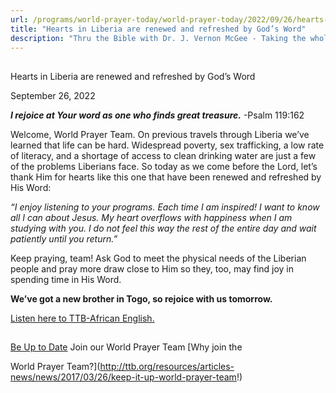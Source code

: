 ```yaml
---
url: /programs/world-prayer-today/world-prayer-today/2022/09/26/hearts-in-liberia-are-renewed-and-refreshed-by-god-s-word
title: "Hearts in Liberia are renewed and refreshed by God’s Word"
description: "Thru the Bible with Dr. J. Vernon McGee - Taking the whole Word to the whole world"
---
```







## 
 Hearts in Liberia are renewed and refreshed by God’s Word


September 26, 2022




***I rejoice at Your word as one who finds great treasure.*** -Psalm 119:162

Welcome, World Prayer Team. On previous travels through Liberia we’ve learned that life can be hard. Widespread poverty, sex trafficking, a low rate of literacy, and a shortage of access to clean drinking water are just a few of the problems Liberians face. So today as we come before the Lord, let’s thank Him for hearts like this one that have been renewed and refreshed by His Word:

*“I enjoy listening to your programs. Each time I am inspired! I want to know all I can about Jesus. My heart overflows with happiness when I am studying with you. I do not feel this way the rest of the entire day and wait patiently until you return.”*

Keep praying, team! Ask God to meet the physical needs of the Liberian people and pray more draw close to Him so they, too, may find joy in spending time in His Word. 

**We’ve got a new brother in Togo, so rejoice with us tomorrow.**

[Listen here to TTB-African English.](https://ttb.twr.org/home/day,0422/language,ENG-AFR)







## 




[Be Up to Date](http://feeds.feedburner.com/WorldPrayerToday "World Prayer Today RSS Feed")
Join our World Prayer Team
[Why join the  

World Prayer Team?](http://ttb.org/resources/articles-news/news/2017/03/26/keep-it-up-world-prayer-team!)




